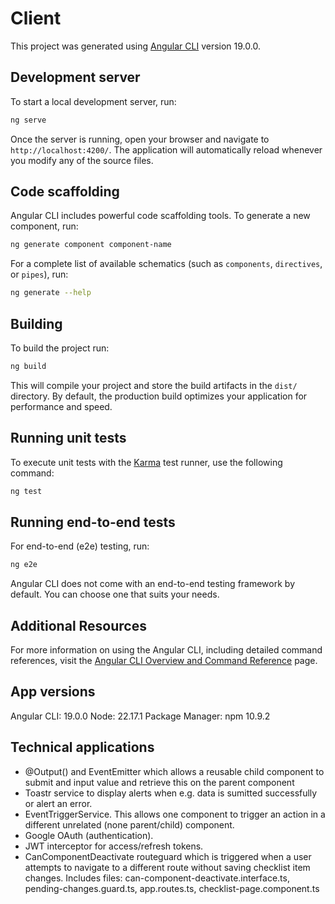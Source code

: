# Client

This project was generated using [Angular CLI](https://github.com/angular/angular-cli) version 19.0.0.

## Development server

To start a local development server, run:

```bash
ng serve
```

Once the server is running, open your browser and navigate to `http://localhost:4200/`. The application will automatically reload whenever you modify any of the source files.

## Code scaffolding

Angular CLI includes powerful code scaffolding tools. To generate a new component, run:

```bash
ng generate component component-name
```

For a complete list of available schematics (such as `components`, `directives`, or `pipes`), run:

```bash
ng generate --help
```

## Building

To build the project run:

```bash
ng build
```

This will compile your project and store the build artifacts in the `dist/` directory. By default, the production build optimizes your application for performance and speed.

## Running unit tests

To execute unit tests with the [Karma](https://karma-runner.github.io) test runner, use the following command:

```bash
ng test
```

## Running end-to-end tests

For end-to-end (e2e) testing, run:

```bash
ng e2e
```

Angular CLI does not come with an end-to-end testing framework by default. You can choose one that suits your needs.

## Additional Resources

For more information on using the Angular CLI, including detailed command references, visit the [Angular CLI Overview and Command Reference](https://angular.dev/tools/cli) page.

## App versions

Angular CLI: 19.0.0
Node: 22.17.1
Package Manager: npm 10.9.2

## Technical applications

- @Output() and EventEmitter which allows a reusable child component to submit and input value and retrieve this on the parent component
- Toastr service to display alerts when e.g. data is sumitted successfully or alert an error.
- EventTriggerService. This allows one component to trigger an action in a different unrelated (none parent/child) component.
- Google OAuth (authentication).
- JWT interceptor for access/refresh tokens.
- CanComponentDeactivate routeguard which is triggered when a user attempts to navigate to a different route without saving checklist item changes. Includes files: can-component-deactivate.interface.ts, pending-changes.guard.ts, app.routes.ts, checklist-page.component.ts
